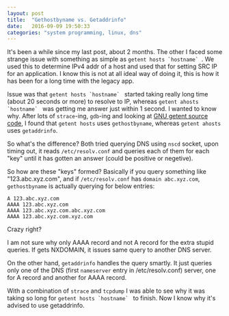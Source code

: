 ```yaml
---
layout: post
title:  "Gethostbyname vs. Getaddrinfo"
date:   2016-09-09 19:50:33
categories: "system programming, linux, dns"
---
```


It's been a while since my last post, about 2 months. The other I faced some strange issue with something as simple as ``getent hosts `hostname` ``. We used this to determine IPv4 addr of a host and used that for setting SRC IP for an application. I know this is not at all ideal way of doing it, this is how it has been for a long time with the legacy app.

Issue was that ``getent hosts `hostname` `` started taking really long time (about 20 seconds or more) to resolve to IP, whereas ``getent ahosts `hostname` `` was getting me answer just within 1 second. I wanted to know why. After lots of `strace`-ing, `gdb`-ing and looking at [GNU getent source code](https://fossies.org/dox/glibc-2.24/getent_8c_source.html), I found that `getent hosts` uses `gethostbyname`, whereas `getent ahosts` uses `getaddrinfo`.

So what's the difference? Both tried querying DNS using `nscd` socket, upon timing out, it reads `/etc/resolv.conf` and queries each of them for each "key" until it has gotten an answer (could be positive or negetive).

So how are these "keys" formed? Basically if you query something like "123.abc.xyz.com", and if `/etc/resolv.conf` has `domain abc.xyz.com`, `gethostbyname` is actually querying for below entries:

```
A 123.abc.xyz.com
AAAA 123.abc.xyz.com
AAAA 123.abc.xyz.com.abc.xyz.com
AAAA 123.abc.xyz.com.xyz.com
```

Crazy right?

I am not sure why only AAAA record and not A record for the extra stupid queries. If gets NXDOMAIN, it issues same query to another DNS server.

On the other hand, `getaddrinfo` handles the query smartly. It just queries only one of the DNS (first `nameserver` entry in /etc/resolv.conf) server, one for A record and another for AAAA record.

With a combination of `strace` and `tcpdump` I was able to see why it was taking so long for ``getent hosts `hostname` `` to finish. Now I know why it's advised to use getaddrinfo.
